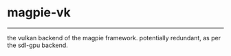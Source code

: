 ﻿# magpie-vk

---

the vulkan backend of the magpie framework. potentially redundant, as per the sdl-gpu backend.